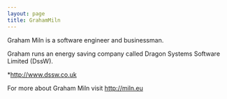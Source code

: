 ```yaml
---
layout: page
title: GrahamMiln
---
```


Graham Miln is a software engineer and businessman.

Graham runs an energy saving company called Dragon Systems Software Limited (DssW).


*http://www.dssw.co.uk


For more about Graham Miln visit http://miln.eu

